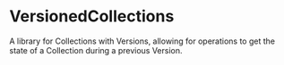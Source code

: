 # VersionedCollections
A library for Collections with Versions, allowing for operations to get the state of a Collection during a previous Version.
